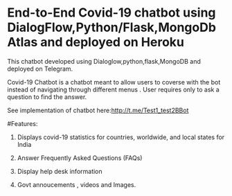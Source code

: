 
# End-to-End Covid-19 chatbot using DialogFlow,Python/Flask,MongoDb Atlas and deployed on Heroku
This chatbot developed using Dialoglow,python,flask,MongoDB and deployed on Telegram. 

Covid-19 Chatbot is a chatbot meant to allow users to coverse with the bot instead of navigating through different menus . User requires only to ask a question to find the answer.

See implementation of chatbot here:http://t.me/Test1_test2BBot

#Features:

1) Displays covid-19 statistics for countries, worldwide, and local states for India

2) Answer Frequently Asked Questions (FAQs)

3) Display help desk information 

4) Govt annoucements , videos and Images.


